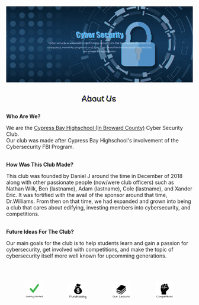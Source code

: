 <img src="https://raw.githubusercontent.com/Lin8x/CyberSecCanvas/master/images/glitchywaves.gif" width="100%" height="10">

<p align="center"> <img src="https://raw.githubusercontent.com/Lin8x/CyberSecCanvas/master/images/cyber.gif" width="100%" height="90%"> </p>

## <p align="center"> <img src="https://raw.githubusercontent.com/Lin8x/CyberSecCanvas/master/images/AboutUsLogoGif.gif" width="20%" height="20%"> </p>

**Who Are We?**

We are the [Cypress Bay Highschool (In Broward County)](https://www.browardschools.com/cypressbay) Cyber Security Club. <br>
Our club was made after Cypress Bay Highschool's involvement of the Cybersecurity FBI Program.
<br><br>
  
**How Was This Club Made?**
  
This club was founded by Daniel J around the time in December of 2018 along with other passionate people (now/were club officers) such as Nathan Wilk, Ben (lastname), Adam (lastname), Cole (lastname), and Xander Eric. It was fortified with the avail of the sponsor around that time, Dr.Williams. From then on that time, we had expanded and grown into being a club that cares about edifying, investing members into cybersecurity, and competitions.
<br><br>

**Future Ideas For The Club?**

Our main goals for the club is to help students learn and gain a passion for cybersecurity, get involved with competitions, and make the topic of cybersecurity itself more well known for upcomming generations.
<br><br>

<!--- 
- Description about the club
- Welcomes newcomers
- Talks about the foundation and ideas

--->

<img src="https://raw.githubusercontent.com/Lin8x/CyberSecCanvas/master/images/glitchywaves.gif" width="100%" height="10">

<p align="center"> &nbsp; &nbsp; <img src="https://raw.githubusercontent.com/Lin8x/CyberSecCanvas/master/images/gettingstartedlogo.JPG" width="10%" height="10%"> &nbsp; &nbsp; &nbsp; &nbsp; &nbsp; &nbsp; &nbsp; &nbsp; <img src="https://raw.githubusercontent.com/Lin8x/CyberSecCanvas/master/images/fundraisinglogo.JPG" width="10%" height="10%"> &nbsp; &nbsp; &nbsp; &nbsp; &nbsp; &nbsp; &nbsp; &nbsp; <img src="https://raw.githubusercontent.com/Lin8x/CyberSecCanvas/master/images/ourlessonslogo.JPG" width="10%" height="10%"> &nbsp; &nbsp; &nbsp; &nbsp; &nbsp; &nbsp; &nbsp; &nbsp; <img src="https://raw.githubusercontent.com/Lin8x/CyberSecCanvas/master/images/ourcompetitionslogo.JPG" width="10%" height="10%"> &nbsp; &nbsp; </p> 

<!--- 
* [How to Join]()
* [Our Lessons and Files]()
* [Our Currency Systen]()
* [Performing Competitions]()
* [Fundraising]()
* [Our Club Roles and Staff]()
--->

<img src="https://raw.githubusercontent.com/Lin8x/CyberSecCanvas/master/images/glitchywaves.gif" width="100%" height="10">
